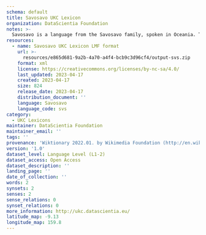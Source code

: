 ```yaml
---
schema: default
title: Savosavo UKC Lexicon
organization: DataScientia Foundation
notes: >-
  Savosavo is a language from the Savosavo family, spoken in Oceania. The UKC Lexicon of Savosavo is represented as a lexico-semantic network. It consists of words, word senses, synsets, as well as sense-level and synset-level relationships.
resources:
  - name: Savosavo UKC Lexicon LMF format
    url: >-
      resources/e865d681-9a2b-4a70-a4f4-bcb9c3d96cf4/output-svs.zip
    format: xml
    license: https://creativecommons.org/licenses/by-nc-sa/4.0/
    last_updated: 2023-04-17
    created: 2023-04-17
    size: 824
    release_date: 2023-04-17
    distribution_document: ''
    language: Savosavo
    language_code: svs
category:
  - UKC Lexicons
maintainer: DataScientia Foundation
maintainer_email: ''
tags: ''
provenance: 'Wiktionary 2022.01. by Wikimedia Foundation (http://en.wiktionary.org); Princeton WordNet 2.1 by Princeton University (https://wordnet.princeton.edu)'
version: '1.0'
dataset_level: Language Level (L1-2)
dataset_access: Open Access
dataset_description: ''
landing_page: ''
date_of_collection: ''
words: 2
synsets: 2
senses: 2
sense_relations: 0
synset_relations: 0
more_information: http://ukc.datascientia.eu/
latitude_map: -9.13
longitude_map: 159.8
---
```

